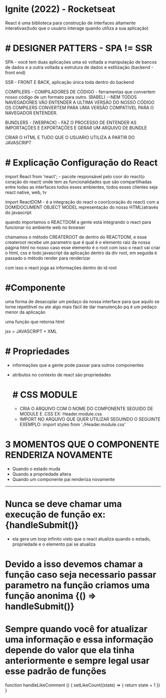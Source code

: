 # Ignite (2022) - Rocketseat

React é uma biblioteca para construção de interfaces altamente interativas(tudo que o usuário interage quando utiliza a sua aplicação)

# # DESIGNER PATTERS - SPA != SSR

SPA - você tem duas aplicações uma só voltada a manipulação de bancos de dados e a outra voltada a estrutura de dados e estilização (backend - front end)

SSR - FRONT E BACK, aplicação única toda dentro do backend

COMPILERS - COMPILADORES DE CÓDIGO - ferramentas que convertem nosso código de um formato para outro. (BABEL)
--NEM TODOS NAVEGADORES VÃO ENTENDER A ULTIMA VERSÃO DO NOSSO CÓDIGO OS COMPILERS CONVERTEM PARA UMA VERSÃO COMPATIVEL PARA O NAVEGADOR ENTENDER.

BUNDLERS - (WEBPACK) - FAZ O PROCESSO DE ENTENDER AS IMPORTAÇÕES E EXPORTAÇÕES E GERAR UM ARQUIVO DE BUNDLE

CRIAR O HTML E TUDO QUE O USUARIO UTILIZA A PARTIR DO JAVASCRIPT

# # Explicação Configuração do React

import React from 'react'; - pacote responsável pelo coor do react(o coração do react) onde tem as funcionalidades que são compartilhadas entre todas as interfaces todos esses ambientes, todos esses clientes seja react native, web, tv

import ReactDOM - é a integração do react o coor(coração do react) com a DOM(DOCUMENT OBJECT MODEL representação do nosso HTML)através do javascript

quando importamos o REACTDOM a gente está integrando o react para funcionar no ambiente web no browser

chamamos o método CREATEROOT de dentro do REACTDOM, e esse createroot recebe um parametro que é qual é o elemento raiz da nossa página html
no nosso caso esse elemento é o root com isso o react vai criar o html, css e todo javascript da aplicação dentro da div root, em seguida é passado o método render para renderizar

com isso o react joga as informações dentro do id root

# #Componente

uma forma de desacoplar um pedaço da nossa interface para que aquilo se torne repetitivel ou ate algo mais fácil de dar manutenção pq é um pedaço menor da aplicação

uma função que retorna html 

jsx = JAVASCRIPT + XML


# # Propriedades 
- informações que a gente pode passar para outros componentes
- atributos no contexto de react são propriedades
  

  # # CSS MODULE
  - CRIA O ARQUIVO COM O NOME DO COMPONENTE SEGUIDO DE MODULE E .CSS EX: Header.module.css
  - IMPORT NO ARQUIVO QUE QUER UTILIZAR SEGUINDO O SEGUINTE EXEMPLO: 
    import styles from './Header.module.css'


# 3 MOMENTOS QUE O COMPONENTE RENDERIZA NOVAMENTE
  - Quando o estado muda
  - Quando a propriedade altera
  - Quando um componente pai renderiza novamente

---

# Nunca se deve chamar uma execução de função ex: {handleSubmit()}
  - ela gera um loop infinito visto que o react atualiza quando o estado, propriedade e o elemento pai se atualiza
  
  # Devido a isso devemos chamar a função caso seja necessario passar parametro na função criamos uma função anonima {() => handleSubmit()}

  # Sempre quando você for atualizar uma informação e essa informação depende do valor que ela tinha anteriormente e sempre legal usar esse padrão de funções

  function handleLikeComment () {
    setLikeCount((state) => {
      return state + 1
    })
  }